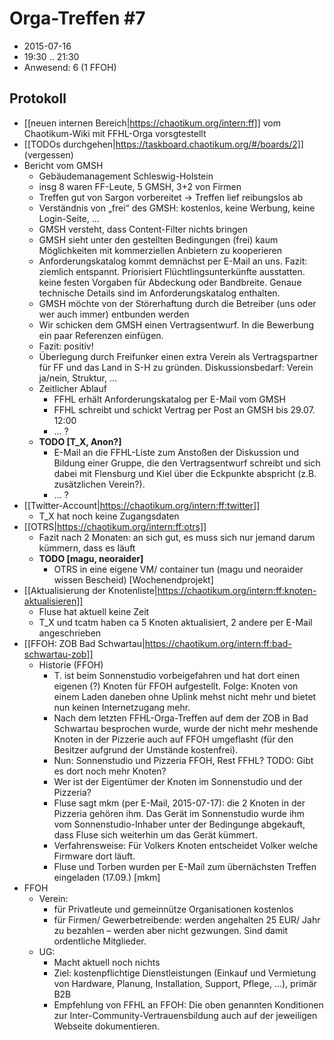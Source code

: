 # Orga-Treffen #7
* 2015-07-16
* 19:30 .. 21:30
* Anwesend: 6 (1 FFOH)

## Protokoll

* [[neuen internen Bereich|https://chaotikum.org/intern:ff]] vom Chaotikum-Wiki mit FFHL-Orga vorsgtestellt
* [[TODOs durchgehen|https://taskboard.chaotikum.org/#/boards/2]] (vergessen)
* Bericht vom GMSH
  * Gebäudemanagement Schleswig-Holstein
  * insg 8 waren FF-Leute, 5 GMSH, 3+2 von Firmen
  * Treffen gut von Sargon vorbereitet → Treffen lief reibungslos ab
  * Verständnis von „frei“ des GMSH: kostenlos, keine Werbung, keine Login-Seite, ...
  * GMSH versteht, dass Content-Filter nichts bringen
  * GMSH sieht unter den gestellten Bedingungen (frei) kaum Möglichkeiten mit kommerziellen Anbietern zu kooperieren
  * Anforderungskatalog kommt demnächst per E-Mail an uns. Fazit: ziemlich entspannt. Priorisiert Flüchtlingsunterkünfte ausstatten. keine festen Vorgaben für Abdeckung oder Bandbreite. Genaue technische Details sind im Anforderungskatalog enthalten.
  * GMSH möchte von der Störerhaftung durch die Betreiber (uns oder wer auch immer) entbunden werden
  * Wir schicken dem GMSH einen Vertragsentwurf. In die Bewerbung ein paar Referenzen einfügen.
  * Fazit: positiv!
  * Überlegung durch Freifunker einen extra Verein als Vertragspartner für FF und das Land in S-H zu gründen. Diskussionsbedarf: Verein ja/nein, Struktur, ...
  * Zeitlicher Ablauf
    * FFHL erhält Anforderungskatalog per E-Mail vom GMSH
    * FFHL schreibt und schickt Vertrag per Post an GMSH bis 29.07. 12:00
    * ... ?
  * **TODO [T_X, Anon?]**
    * E-Mail an die FFHL-Liste zum Anstoßen der Diskussion und Bildung einer Gruppe, die den Vertragsentwurf schreibt und sich dabei mit Flensburg und Kiel über die Eckpunkte abspricht (z.B. zusätzlichen Verein?).
    * ... ?
* [[Twitter-Account|https://chaotikum.org/intern:ff:twitter]]
  * T_X hat noch keine Zugangsdaten
* [[OTRS|https://chaotikum.org/intern:ff:otrs]]
  * Fazit nach 2 Monaten: an sich gut, es muss sich nur jemand darum kümmern, dass es läuft
  * **TODO [magu, neoraider]**
    * OTRS in eine eigene VM/ container tun (magu und neoraider wissen Bescheid) [Wochenendprojekt]
* [[Aktualisierung der Knotenliste|https://chaotikum.org/intern:ff:knoten-aktualisieren]]
  * Fluse hat aktuell keine Zeit
  * T_X und tcatm haben ca 5 Knoten aktualisiert, 2 andere per E-Mail angeschrieben
* [[FFOH: ZOB Bad Schwartau|https://chaotikum.org/intern:ff:bad-schwartau-zob]]
  * Historie (FFOH)
    * T. ist beim Sonnenstudio vorbeigefahren und hat dort einen eigenen (?) Knoten für FFOH aufgestellt. Folge: Knoten von einem Laden daneben ohne Uplink mehst nicht mehr und bietet nun keinen Internetzugang mehr.
    * Nach dem letzten FFHL-Orga-Treffen auf dem der ZOB in Bad Schwartau besprochen wurde, wurde der nicht mehr meshende Knoten in der Pizzerie auch auf FFOH umgeflasht (für den Besitzer aufgrund der Umstände kostenfrei).
    * Nun: Sonnenstudio und Pizzeria FFOH, Rest FFHL? TODO: Gibt es dort noch mehr Knoten?
    * Wer ist der Eigentümer der Knoten im Sonnenstudio und der Pizzeria?
    * Fluse sagt mkm (per E-Mail, 2015-07-17): die 2 Knoten in der Pizzeria gehören ihm. Das Gerät im Sonnenstudio wurde ihm vom Sonnenstudio-Inhaber unter der Bedingunge abgekauft, dass Fluse sich weiterhin um das Gerät kümmert.
    * Verfahrensweise: Für Volkers Knoten entscheidet Volker welche Firmware dort läuft.
    * Fluse und Torben wurden per E-Mail zum übernächsten Treffen eingeladen (17.09.) [mkm]
* FFOH
  * Verein:
    * für Privatleute und gemeinnütze Organisationen kostenlos
    * für Firmen/ Gewerbetreibende: werden angehalten 25 EUR/ Jahr zu bezahlen – werden aber nicht gezwungen. Sind damit ordentliche Mitglieder.
  * UG:
    * Macht aktuell noch nichts
    * Ziel: kostenpflichtige Dienstleistungen (Einkauf und Vermietung von Hardware, Planung, Installation, Support, Pflege, ...), primär B2B
    * Empfehlung von FFHL an FFOH: Die oben genannten Konditionen zur Inter-Community-Vertrauensbildung auch auf der jeweiligen Webseite dokumentieren.